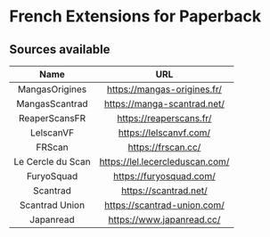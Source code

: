 # French Extensions for Paperback

## Sources available

|       Name        |               URL               |
| :---------------: | :-----------------------------: |
| MangasOrigines    | https://mangas-origines.fr/     |
| MangasScantrad    | https://manga-scantrad.net/     |
| ReaperScansFR     | https://reaperscans.fr/         |
| LelscanVF         | https://lelscanvf.com/          |
| FRScan            | https://frscan.cc/              |
| Le Cercle du Scan | https://lel.lecercleduscan.com/ |
| FuryoSquad        | https://furyosquad.com/         |
| Scantrad          | https://scantrad.net/           |
| Scantrad Union    | https://scantrad-union.com/     |
| Japanread         | https://www.japanread.cc/       |

